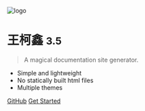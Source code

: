 <!-- _coverpage.md -->

![logo](_media/icon.svg)

# 王柯鑫 <small>3.5</small>

> A magical documentation site generator.

- Simple and lightweight
- No statically built html files
- Multiple themes

[GitHub](https://github.com/docsifyjs/docsify/)
[Get Started](#docsify)